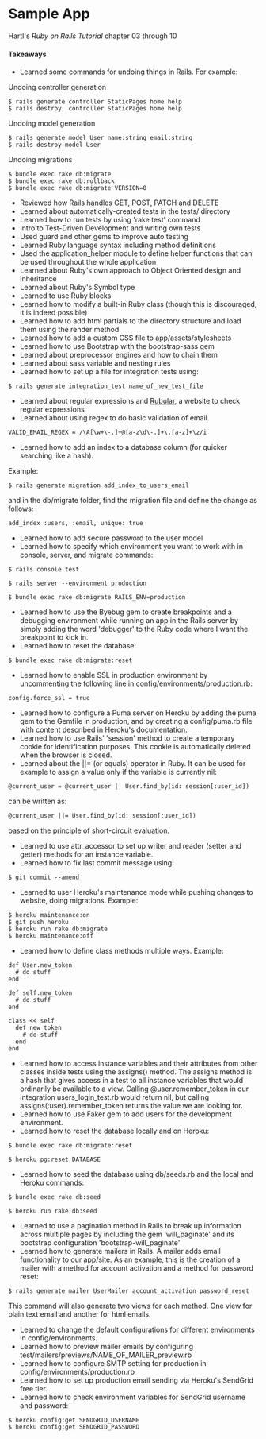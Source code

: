 # Sample App

Hartl's *Ruby on Rails Tutorial* chapter 03 through 10

#### Takeaways
* Learned some commands for undoing things in Rails. For example:

Undoing controller generation
```
$ rails generate controller StaticPages home help
$ rails destroy  controller StaticPages home help
```

Undoing model generation
```
$ rails generate model User name:string email:string
$ rails destroy model User
```

Undoing migrations
```
$ bundle exec rake db:migrate
$ bundle exec rake db:rollback
$ bundle exec rake db:migrate VERSION=0
```

* Reviewed how Rails handles GET, POST, PATCH and DELETE
* Learned about automatically-created tests in the tests/ directory
* Learned how to run tests by using 'rake test' command
* Intro to Test-Driven Development and writing own tests
* Used guard and other gems to improve auto testing
* Learned Ruby language syntax including method definitions
* Used the application_helper module to define helper functions that can be used throughout the whole application
* Learned about Ruby's own approach to Object Oriented design and inheritance
* Learned about Ruby's Symbol type
* Learned to use Ruby blocks
* Learned how to modify a built-in Ruby class (though this is discouraged, it is indeed possible)
* Learned how to add html partials to the directory structure and load them using the render method
* Learned how to add a custom CSS file to app/assets/stylesheets
* Learned how to use Bootstrap with the bootstrap-sass gem
* Learned about preprocessor engines and how to chain them
* Learned about sass variable and nesting rules
* Learned how to set up a file for integration tests using:

```
$ rails generate integration_test name_of_new_test_file
```
* Learned about regular expressions and [Rubular](http://www.rubular.com/), a website to check regular expressions
* Learned about using regex to do basic validation of email.

```
VALID_EMAIL_REGEX = /\A[\w+\-.]+@[a-z\d\-.]+\.[a-z]+\z/i
```
* Learned how to add an index to a database column (for quicker searching like a hash).

Example:
```
$ rails generate migration add_index_to_users_email
```
and in the db/migrate folder, find the migration file and define the change as follows:
```
add_index :users, :email, unique: true
```
* Learned how to add secure password to the user model
* Learned how to specify which environment you want to work with in console, server, and migrate commands:

```
$ rails console test
```
```
$ rails server --environment production
```
```
$ bundle exec rake db:migrate RAILS_ENV=production
```
* Learned how to use the Byebug gem to create breakpoints and a debugging environment while running an app in the Rails server by simply adding the word 'debugger' to the Ruby code where I want the breakpoint to kick in.
* Learned how to reset the database:

```
$ bundle exec rake db:migrate:reset
```
* Learned how to enable SSL in production environment by uncommenting the following line in config/environments/production.rb:

```
config.force_ssl = true
```
* Learned how to configure a Puma server on Heroku by adding the puma gem to the Gemfile in production, and by creating a config/puma.rb file with content described in Heroku's documentation.
* Learned how to use Rails' 'session' method to create a temporary cookie for identification purposes. This cookie is automatically deleted when the browser is closed.
* Learned about the ||= (or equals) operator in Ruby. It can be used for example to assign a value only if the variable is currently nil:

```
@current_user = @current_user || User.find_by(id: session[:user_id])
```
can be written as:

```
@current_user ||= User.find_by(id: session[:user_id])
```
based on the principle of short-circuit evaluation.
* Learned to use attr_accessor to set up writer and reader (setter and getter) methods for an instance variable.
* Learned how to fix last commit message using:

```
$ git commit --amend
```
* Learned to user Heroku's maintenance mode while pushing changes to website, doing migrations. Example:

```
$ heroku maintenance:on
$ git push heroku
$ heroku run rake db:migrate
$ heroku maintenance:off
```

* Learned how to define class methods multiple ways. Example:

```
def User.new_token
  # do stuff
end
```
```
def self.new_token
  # do stuff
end
```
```
class << self
  def new_token
    # do stuff
  end
end
```
* Learned how to access instance variables and their attributes from other classes inside tests using the assigns() method. The assigns method is a hash that gives access in a test to all instance variables that would ordinarily be available to a view. Calling @user.remember_token in our integration users_login_test.rb would return nil, but calling assigns(:user).remember_token returns the value we are looking for.
* Learned how to use Faker gem to add users for the development environment.
* Learned how to reset the database locally and on Heroku:

```
$ bundle exec rake db:migrate:reset
```
```
$ heroku pg:reset DATABASE
```
* Learned how to seed the database using db/seeds.rb and the local and Heroku commands:

```
$ bundle exec rake db:seed
```
```
$ heroku run rake db:seed
```
* Learned to use a pagination method in Rails to break up information across multiple pages by including the gem 'will_paginate' and its bootstrap configuration 'bootstrap-will_paginate'
* Learned how to generate mailers in Rails. A mailer adds email functionality to our app/site. As an example, this is the creation of a mailer with a method for account activation and a method for password reset:

```
$ rails generate mailer UserMailer account_activation password_reset
```
This command will also generate two views for each method. One view for plain text email and another for html emails.
* Learned to change the default configurations for different environments in config/environments.
* Learned how to preview mailer emails by configuring test/mailers/previews/NAME_OF_MAILER_preview.rb
* Learned how to configure SMTP setting for production in config/environments/production.rb
* Learned how to set up production email sending via Heroku's SendGrid free tier.
* Learned how to check environment variables for SendGrid username and password:

```
$ heroku config:get SENDGRID_USERNAME
$ heroku config:get SENDGRID_PASSWORD
```
